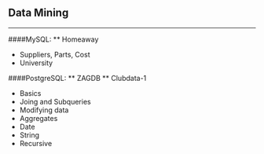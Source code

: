 ## Data Mining
---
####MySQL:
** Homeaway
* Suppliers, Parts, Cost
* University

####PostgreSQL:
** ZAGDB
** Clubdata-1
* Basics
* Joing and Subqueries
* Modifying data
* Aggregates
* Date
* String
* Recursive
